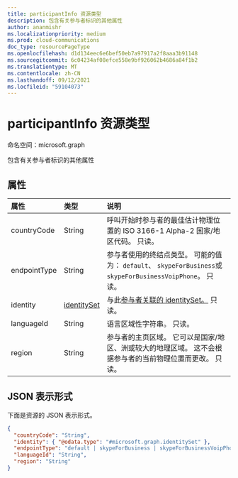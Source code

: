 ```yaml
---
title: participantInfo 资源类型
description: 包含有关参与者标识的其他属性
author: ananmishr
ms.localizationpriority: medium
ms.prod: cloud-communications
doc_type: resourcePageType
ms.openlocfilehash: d1d134eec6e6bef50eb7a97917a2f8aaa3b91148
ms.sourcegitcommit: 6c04234af08efce558e9bf926062b4686a84f1b2
ms.translationtype: MT
ms.contentlocale: zh-CN
ms.lasthandoff: 09/12/2021
ms.locfileid: "59104073"
---
```

# <a name="participantinfo-resource-type"></a>participantInfo 资源类型

命名空间：microsoft.graph

包含有关参与者标识的其他属性

## <a name="properties"></a>属性

| 属性       | 类型                          | 说明                                                                                                                                                |
|:---------------|:------------------------------|:-----------------------------------------------------------------------------------------------------------------------------------------------------------|
| countryCode    | String                        | 呼叫开始时参与者的最佳估计物理位置的 ISO 3166-1 Alpha-2 国家/地区代码。 只读。                             |
| endpointType   | String                        | 参与者使用的终结点类型。 可能的值为： `default`、 `skypeForBusiness`或 `skypeForBusinessVoipPhone`。 只读。              |
| identity       | [identitySet](identityset.md) | 与此[参与者关联的 identitySet。](identityset.md) 只读。                                                                             |
| languageId     | String                        | 语言区域性字符串。 只读。                                                                                                                    |
| region         | String                        | 参与者的主页区域。 它可以是国家/地区、洲或较大的地理区域。 这不会根据参与者的当前物理位置而更改。 只读。 |


## <a name="json-representation"></a>JSON 表示形式

下面是资源的 JSON 表示形式。

<!-- {
  "blockType": "resource",
  "optionalProperties": [
    "countryCode",
    "endpointType",
    "languageId",
    "region"
  ],
  "@odata.type": "microsoft.graph.participantInfo"
}-->
```json
{
  "countryCode": "String",
  "identity": { "@odata.type": "#microsoft.graph.identitySet" },
  "endpointType": "default | skypeForBusiness | skypeForBusinessVoipPhone",
  "languageId": "String",
  "region": "String"
}
```

<!-- uuid: 8fcb5dbc-d5aa-4681-8e31-b001d5168d79
2015-10-25 14:57:30 UTC -->
<!--
{
  "type": "#page.annotation",
  "description": "participantInfo resource",
  "keywords": "",
  "section": "documentation",
  "tocPath": "",
  "suppressions": []
}
-->

